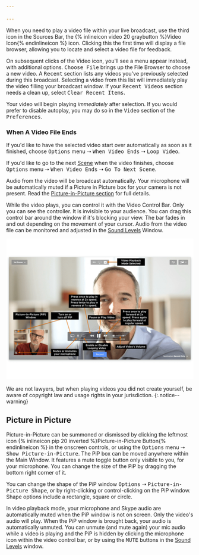 ```yaml
---

---
```


When you need to play a video file within your live broadcast, use the third icon in the Sources Bar, the {% inlineicon video 20 graybutton %}Video Icon{% endinlineicon %} icon. Clicking this the first time will display a file browser, allowing you to locate and select a video file for feedback.

On subsequent clicks of the Video icon, you'll see a  menu appear instead, with additional options. <samp>Choose File</samp> brings up the File Browser to choose a new video. A <samp>Recent</samp> section lists any videos you've previously selected during this broadcast. Selecting a video from this list will immediately play the video filling your broadcast window. If your <samp>Recent Videos</samp> section needs a clean up, select <samp>Clear Recent Items</samp>. 

Your video will begin playing _immediately_ after selection. If you would prefer to disable autoplay, you may do so in the <samp>Video</samp> section of the <samp>Preferences</samp>.  

### When A Video File Ends

If you'd like to have the selected video start over automatically as soon as it finished, choose <samp>Options</samp> menu ➝ <samp>When Video Ends</samp>  ➝ <samp>Loop Video</samp>.

If you'd like to go to the next [Scene](../007-using-scenes/) when the video finishes, choose <samp>Options</samp> menu ➝ <samp>When Video Ends</samp>  ➝ <samp>Go To Next Scene</samp>.

Audio from the video will be broadcast automatically.  Your microphone will be automatically muted if a Picture in Picture box for your camera is not present. Read the [Picture-in-Picture section](#picture-in-picture) for full details.

While the video plays, you can control it with the Video Control Bar. Only you can see the controller. It is invisible to your audience. You can drag this control bar around the window if it's blocking your view. The bar fades in and out depending on the movement of your cursor. Audio from the video file can be monitored and adjusted in the [Sound Levels](../013-adjusting-sound-levels/) Window.

[![Figure\: Video Playback Mode Annotated Main Window ](/assets/img/video-playback-mode-annotated.png "Click for full-size image.")
](/assets/img/video-playback-mode-annotated.png)

We are not lawyers, but when playing videos you did not create yourself, be aware of copyright law and usage rights in your jurisdiction.
{:.notice--warning}


## Picture in Picture

Picture-in-Picture can be summoned or dismissed by clicking the leftmost icon  {% inlineicon pip 20 inverted %}Picture-in-Picture Button{% endinlineicon %} in the onscreen controls, or using the <samp>Options</samp> menu ➝ <samp>Show Picture-in-Picture</samp>. The PiP box can be moved anywhere within the Main Window. It features a mute toggle button only visible to you, for your microphone. You can change the size of the PiP by dragging the bottom right corner of it. 

You can change the shape of the PiP window <samp>Options</samp> ➝ <samp>Picture-in-Picture Shape</samp>, or by right-clicking or control-clicking on the PiP window. Shape options include a rectangle, square or circle.

In video playback mode, your microphone and Skype audio are automatically muted when the PiP window is not on screen. Only the video's audio will play. When the PiP window is brought back, your audio is automatically unmuted. You can unmute (and mute again) your mic audio while a video is playing and the PiP is hidden by clicking the microphone icon within the video control bar, or by using the <samp>MUTE</samp> buttons in the [Sound Levels](../013-adjusting-sound-levels) window.
